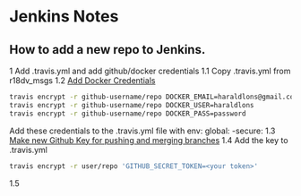 # Jenkins Notes

## How to add a new repo to Jenkins.
1 Add .travis.yml and add github/docker credentials
1.1 Copy .travis.yml from r18dv_msgs
1.2 [Add Docker Credentials](https://sebest.github.io/post/using-travis-ci-to-build-docker-images/)
```bash
travis encrypt -r github-username/repo DOCKER_EMAIL=haraldlons@gmail.com
travis encrypt -r github-username/repo DOCKER_USER=haraldlons
travis encrypt -r github-username/repo DOCKER_PASS=password
```
Add these credentials to the .travis.yml file with env: global: -secure:<key>
1.3 [Make new Github Key for pushing and merging branches](https://chrisdown.name/2015/09/27/auto-merging-successful-builds-from-travis-ci.html)
1.4 Add the key to .travis.yml
```bash
travis encrypt -r user/repo 'GITHUB_SECRET_TOKEN=<your token>'
```
1.5